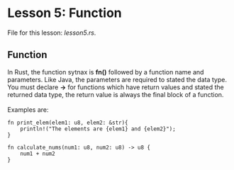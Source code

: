 # Lesson 5: Function
File for this lesson: <i>lesson5.rs</i>. 

## Function
In Rust, the function sytnax is <b>fn()</b> followed by a function name and parameters. Like Java, the parameters are required to stated the data type.
<br>
You must declare <b>-></b> for functions which have return values and stated the returned data type, the return value is always the final block of a function.
<br><br>
Examples are:

```
fn print_elem(elem1: u8, elem2: &str){
	println!("The elements are {elem1} and {elem2}");
}

fn calculate_nums(num1: u8, num2: u8) -> u8 {
	num1 + num2
}
```
